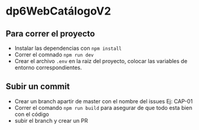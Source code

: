 # dp6WebCatálogoV2

## Para correr el proyecto

-   Instalar las dependencias con `npm install`
-   Correr el comnado `npm run dev`
-   Crear el archivo `.env` en la raiz del proyecto, colocar las variables de entorno correspondientes.

## Subir un commit

-   Crear un branch apartir de master con el nombre del issues Ej: CAP-01
-   Correr el comando `npm run build` para asegurar de que todo esta bien con el código
-   subir el branch y crear un PR
